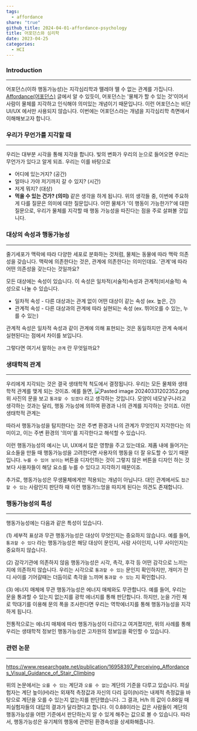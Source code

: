 ```yaml
---
tags:
  - affordance
share: "true"
github_title: 2024-04-01-affordance-psychology
title: 어포던스와 심리학
date: 2023-04-25
categories:
  - HCI
---
```

### Introduction
---
어포던스(이하 행동가능성)는 지각심리학과 뗄레야 뗄 수 없는 관계를 가집니다. 
[Affordance(어포던스)](Affordance(%EC%96%B4%ED%8F%AC%EB%8D%98%EC%8A%A4).md) 글에서 알 수 있듯이, 어포던스는 '물체가 할 수 있는 것'이어서 사람이 물체를 지각하고 인식해야 의미있는 개념이기 때문입니다. 이런 어포던스는 비단 UI/UX 에서만 사용되지 않습니다. 이번에는 어포던스라는 개념을 지각심리학 측면에서 이해해보고자 합니다.

### 우리가 무언가를 지각할 때
---
  우리는 대부분 시각을 통해 지각을 합니다. 빛의 변화가 우리의 눈으로 들어오면 우리는 무언가가 있다고 알게 되죠. 우리는 이를 바탕으로 
- 어디에 있는거지? (공간)
- 얼마나 가야 저기까지 갈 수 있지? (시간)
- 저게 뭐지? (대상)
- **먹을 수 있는 건가? (의미)**
같은 생각을 하게 됩니다. 
  위의 생각들 중, 이번에 주요하게 다를 질문은 의미에 대한 질문입니다. 어떤 물체가 '이 행동이 가능한가?'에 대한 질문으로, 우리가 물체를 지각할 때 행동 가능성을 따진다는 점을 주로 살펴볼 것입니다.
  
### 대상의 속성과 행동가능성
---
줄기세포가 맥락에 따라 다양한 세포로 분화하는 것처럼, 물체는 동물에 따라 맥락 의존성을 갖습니다. 맥락에 의존한다는 것은, 관계에 의존한다는 의미인데요. '관계'에 따라 어떤 의존성을 갖는다는 것일까요?
  
  모든 대상에는 속성이 있습니다. 이 속성은 일차적(서술적)속성과 관계적(비서술적) 속성으로 나눌 수 있습니다.

- 일차적 속성 - 다른 대상과는 관계 없이 어떤 대상이 같는 속성 (ex. 높은, 긴)
- 관계적 속성 - 다른 대상과의 관계에 따라 실현되는 속성 (ex. 뛰어오를 수 있는, 누를 수 있는)

관계적 속성은 일차적 속성과 같이 관계에 의해 표현되는 것은 동일하지만 관계 속에서 실현된다는 점에서 차이를 보입니다. 
  
그렇다면 여기서 말하는 `관계` 란 무엇일까요?

### 생태학적 관계
---
  우리에게 지각되는 것은 결국 생태학적 척도에서 결정됩니다. 우리는 모든 물체와 생태학적 관계를 맺게 되는 것이죠.
  예를 들면,
  ![Pasted image 20240331202352.png](../../Pasted%20image%2020240331202352.png)
위 사진의 문을 보고 `통과할 수 있겠다` 라고 생각하는 것입니다. 모양이 네모낳구나라고 생각하는 것과는 달리, 행동 가능성에 의하여 환경과 나의 관계를 지각하는 것이죠. 이런 생태학적 관계는 

따라서 행동가능성을 탐지한다는 것은 주변 환경과 나의 관계가 무엇인지 지각한다는 의미이고, 이는 주변 환경의 '의미'를 지각한다고 해석할 수 있습니다.

이런 행동가능성의 예시는 UI, UX에서 많은 영향을 주고 있는데요. 제품 내에 들어가는 요소들을 만들 때 행동가능성을 고려한다면 사용자의 행동을 더 잘 유도할 수 있기 때문입니다. `누를 수 있어 보이는` 버튼을 디자인하는 것이 그렇지 않은 버튼을 디자인 하는 것보다 사용자들이 해당 요소를 누를 수 있다고 지각하기 때문이죠.

추가로, 행동가능성은 무생물체에게만 적용되는 개념이 아닙니다. 대인 관계에서도 `접근 할 수 있는` 사람인지 판단하 때 이런 행동가느엉을 따지게 된다는 의견도 존재합니다.

### 행동가능성의 특성
---
행동가능성에는 다음과 같은 특성이 있습니다.

(1) 세부적 표상과 무관
행동가능성은 대상이 무엇인지는 중요하지 않습니다. 예를 들어, `통과할 수 있다` 라는 행동가능성은 해당 대상이 문인지, 사람 사이인지, 나무 사이인지는 중요하지 않습니다.

(2) 감각기관에 의존하지 않음
행동가능성은 시각, 촉각, 후각 등 어떤 감각으로 느끼는지에 의존하지 않습니다. 우리는 시각으로 `통과할 수 있는` 문인지 확인하지만, 개미가 잔디 사이를 기어갈때는 더듬이로 촉각을 느끼며 `통과할 수 있는` 지 확인합니다.

(3) 에너지 매체에 무관
행동가능성은 에너지 매체와도 무관합니다. 예를 들어, 우리는 문을 통과할 수 있는지 없는지를 광학 에너지를 통해 판단합니다. 하지만, 눈을 가린 채로 막대기를 이용해 문의 폭을 조사한다면 우리는 역학에너지를 통해 행동가능성을 지각하게 됩니다.

전통적으로는 에너지 매체에 따라 행동가능성이 다르다고 여겨졌지만, 위의 사례를 통해 우리는 생태학적 정보인 행동가능성은 고차원의 정보임을 확인할 수 있습니다.

### 관련 논문
---
https://www.researchgate.net/publication/16958397_Perceiving_Affordances_Visual_Guidance_of_Stair_Climbing

위의 논문에서는 `오를 수 있는` 계단과 `오를 수 없는` 계단의 기준을 다루고 있습니다. 피실험자는 계단 높이(H)라는 외재적 측정값과 자신의 다리 길이(h)라는 내제적 측정값을 바탕으로 계단을 오를 수 있는지 없는지를 판단했습니다. 그 결과, H/h 의 값이 0.88일 때 피실험자들의 대답의 결과가 달라졌다고 합니다. 이 0.88이라는 값은 사람들이 계단의 행동가능성을 어떤 기준에서 판단하는지 알 수 있게 해주는 값으로 볼 수 있습니다.
따라서, 행동가능성은 유기체의 행동에 관련된 환경속성을 상세화해줍니다. 

